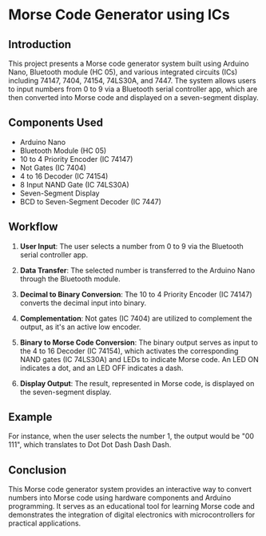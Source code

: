 # Morse Code Generator using ICs

## Introduction
This project presents a Morse code generator system built using Arduino Nano, Bluetooth module (HC 05), and various integrated circuits (ICs) including 74147, 7404, 74154, 74LS30A, and 7447. The system allows users to input numbers from 0 to 9 via a Bluetooth serial controller app, which are then converted into Morse code and displayed on a seven-segment display.

## Components Used
- Arduino Nano
- Bluetooth Module (HC 05)
- 10 to 4 Priority Encoder (IC 74147)
- Not Gates (IC 7404)
- 4 to 16 Decoder (IC 74154)
- 8 Input NAND Gate (IC 74LS30A)
- Seven-Segment Display
- BCD to Seven-Segment Decoder (IC 7447)

## Workflow
1. **User Input**: The user selects a number from 0 to 9 via the Bluetooth serial controller app.
   
2. **Data Transfer**: The selected number is transferred to the Arduino Nano through the Bluetooth module.

3. **Decimal to Binary Conversion**: The 10 to 4 Priority Encoder (IC 74147) converts the decimal input into binary. 

4. **Complementation**: Not gates (IC 7404) are utilized to complement the output, as it's an active low encoder.

5. **Binary to Morse Code Conversion**: The binary output serves as input to the 4 to 16 Decoder (IC 74154), which activates the corresponding NAND gates (IC 74LS30A) and LEDs to indicate Morse code. An LED ON indicates a dot, and an LED OFF indicates a dash.

6. **Display Output**: The result, represented in Morse code, is displayed on the seven-segment display.

## Example
For instance, when the user selects the number 1, the output would be "00 111", which translates to Dot Dot Dash Dash Dash.

## Conclusion
This Morse code generator system provides an interactive way to convert numbers into Morse code using hardware components and Arduino programming. It serves as an educational tool for learning Morse code and demonstrates the integration of digital electronics with microcontrollers for practical applications.
